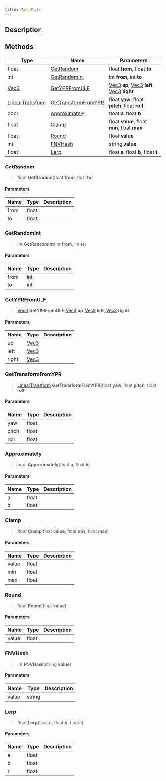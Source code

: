 ```yaml
---
title: MathUtils
---
```

## Description

## Methods

| Type                                                    | Name                                        | Parameters                                                                                                                        |
| ------------------------------------------------------- | ------------------------------------------- | --------------------------------------------------------------------------------------------------------------------------------- |
| float                                                   | [GetRandom](#getrandom)                     | float **from**, float **to**                                                                                                      |
| int                                                     | [GetRandomInt](#getrandomint)               | int **from**, int **to**                                                                                                          |
| [Vec3](/vext/ref/shared/class/vec3)                       | [GetYPRFromULF](#getyprfromulf)             | [Vec3](/vext/ref/shared/class/vec3) **up**, [Vec3](/vext/ref/shared/class/vec3) **left**, [Vec3](/vext/ref/shared/class/vec3) **right** |
| [LinearTransform](/vext/ref/shared/class/lineartransform) | [GetTransformFromYPR](#gettransformfromypr) | float **yaw**, float **pitch**, float **roll**                                                                                    |
| bool                                                    | [Approximately](#approximately)             | float **a**, float **b**                                                                                                          |
| float                                                   | [Clamp](#clamp)                             | float **value**, float **min**, float **max**                                                                                     |
| float                                                   | [Round](#round)                             | float **value**                                                                                                                   |
| int                                                     | [FNVHash](#fnvhash)                         | string **value**                                                                                                                  |
| float                                                   | [Lerp](#lerp)                               | float **a**, float **b**, float **t**                                                                                             |

### GetRandom

> float **GetRandom**(float **from**, float **to**)

#### Parameters

| Name | Type  | Description |
| ---- | ----- | ----------- |
| from | float |             |
| to   | float |             |

### GetRandomInt

> int **GetRandomInt**(int **from**, int **to**)

#### Parameters

| Name | Type | Description |
| ---- | ---- | ----------- |
| from | int  |             |
| to   | int  |             |

### GetYPRFromULF

> [Vec3](/vext/ref/shared/class/vec3) **GetYPRFromULF**([Vec3](/vext/ref/shared/class/vec3) **up**, [Vec3](/vext/ref/shared/class/vec3) **left**, [Vec3](/vext/ref/shared/class/vec3) **right**)

#### Parameters

| Name  | Type                              | Description |
| ----- | --------------------------------- | ----------- |
| up    | [Vec3](/vext/ref/shared/class/vec3) |             |
| left  | [Vec3](/vext/ref/shared/class/vec3) |             |
| right | [Vec3](/vext/ref/shared/class/vec3) |             |

### GetTransformFromYPR

> [LinearTransform](/vext/ref/shared/class/lineartransform) **GetTransformFromYPR**(float **yaw**, float **pitch**, float **roll**)

#### Parameters

| Name  | Type  | Description |
| ----- | ----- | ----------- |
| yaw   | float |             |
| pitch | float |             |
| roll  | float |             |

### Approximately

> bool **Approximately**(float **a**, float **b**)

#### Parameters

| Name | Type  | Description |
| ---- | ----- | ----------- |
| a    | float |             |
| b    | float |             |

### Clamp

> float **Clamp**(float **value**, float **min**, float **max**)

#### Parameters

| Name  | Type  | Description |
| ----- | ----- | ----------- |
| value | float |             |
| min   | float |             |
| max   | float |             |

### Round

> float **Round**(float **value**)

#### Parameters

| Name  | Type  | Description |
| ----- | ----- | ----------- |
| value | float |             |

### FNVHash

> int **FNVHash**(string **value**)

#### Parameters

| Name  | Type   | Description |
| ----- | ------ | ----------- |
| value | string |             |

### Lerp

> float **Lerp**(float **a**, float **b**, float **t**)

#### Parameters

| Name | Type  | Description |
| ---- | ----- | ----------- |
| a    | float |             |
| b    | float |             |
| t    | float |             |
